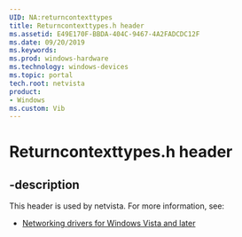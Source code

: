 ```yaml
---
UID: NA:returncontexttypes
title: Returncontexttypes.h header
ms.assetid: E49E170F-BBDA-404C-9467-4A2FADCDC12F
ms.date: 09/20/2019
ms.keywords: 
ms.prod: windows-hardware
ms.technology: windows-devices
ms.topic: portal
tech.root: netvista
product: 
- Windows
ms.custom: Vib
---
```


# Returncontexttypes.h header


## -description


This header is used by netvista. For more information, see:

- [Networking drivers for Windows Vista and later](../_netvista/index.md)
